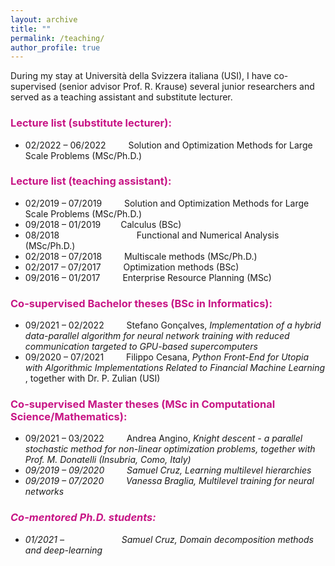 ```yaml
---
layout: archive
title: ""
permalink: /teaching/
author_profile: true
---
```


During my stay at Università della Svizzera italiana (USI), I have co-supervised (senior advisor Prof. R. Krause) several junior researchers and served as a teaching assistant and substitute lecturer. 


### <span style="color:rgb(199, 21, 133)"> Lecture list (substitute lecturer):</span>
* 02/2022 – 06/2022 &emsp;&emsp; Solution and Optimization Methods for Large Scale Problems (MSc/Ph.D.)


### <span style="color:rgb(199, 21, 133)"> Lecture list (teaching assistant):</span>
* 02/2019 – 07/2019 &emsp;&emsp; Solution and Optimization Methods for Large Scale Problems (MSc/Ph.D.)
* 09/2018 – 01/2019 &emsp;&emsp;Calculus (BSc)
* 08/2018 	&emsp;&emsp;&emsp;&emsp;&emsp;&emsp; &emsp;&emsp; Functional and Numerical Analysis (MSc/Ph.D.)
* 02/2018 – 07/2018 &emsp;&emsp; Multiscale methods (MSc/Ph.D.)
* 02/2017 – 07/2017 &emsp;&emsp; Optimization methods (BSc)
* 09/2016 – 01/2017 &emsp;&emsp; Enterprise Resource Planning (MSc)



### <span style="color:rgb(199, 21, 133)"> Co-supervised Bachelor theses (BSc in Informatics):</span>
* 09/2021 – 02/2022 &emsp;&emsp; Stefano Gonçalves,  <em>Implementation of a hybrid data-parallel algorithm for neural network training with reduced communication targeted to GPU-based supercomputers </em>
* 09/2020 – 07/2021 &emsp;&emsp; Filippo Cesana,  <em>Python Front-End for Utopia with Algorithmic Implementations Related to Financial Machine Learning </em>, together with Dr. P. Zulian (USI)


### <span style="color:rgb(199, 21, 133)"> Co-supervised Master theses (MSc in Computational Science/Mathematics):</span>
* 09/2021 – 03/2022 &emsp;&emsp; Andrea Angino, <em>Knight descent - a parallel stochastic method for non-linear optimization problems<em>, together with Prof. M. Donatelli (Insubria, Como, Italy)
* 09/2019 – 09/2020 &emsp;&emsp; Samuel Cruz, <em>Learning multilevel hierarchies<em>
* 09/2019 – 07/2020 &emsp;&emsp; Vanessa Braglia, <em>Multilevel training for neural networks<em>


### <span style="color:rgb(199, 21, 133)"> Co-mentored Ph.D. students:</span>
* 01/2021 – &emsp;&emsp;&emsp;&emsp;&emsp;&emsp; Samuel Cruz, <em>Domain decomposition methods and deep-learning<em>















